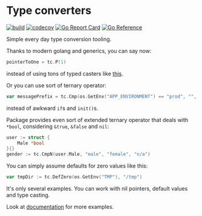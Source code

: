 # Type converters

[![build](https://github.com/michurin/tc/actions/workflows/ci.yaml/badge.svg)](https://github.com/michurin/tc/actions/workflows/ci.yaml)
[![codecov](https://codecov.io/gh/michurin/tc/graph/badge.svg?token=KL89T2NJCK)](https://codecov.io/gh/michurin/tc)
[![Go Report Card](https://goreportcard.com/badge/github.com/michurin/tc)](https://goreportcard.com/report/github.com/michurin/tc)
[![Go Reference](https://pkg.go.dev/badge/github.com/michurin/tc.svg)](https://pkg.go.dev/github.com/michurin/tc)

Simple every day type conversion tooling.

Thanks to modern golang and generics, you can say now:

```go
pointerToOne = tc.P(1)
```

instead of using tons of typed casters like [this](https://github.com/aws/aws-sdk-go/blob/9d10b7469ebfe21f9ab825461b034f5ac6fc4b8b/aws/convert_types.go#L64).

Or you can use sort of ternary operator:

```go
var messagePrefix = tc.Cmp(os.GetEnv("APP_ENVIRONMENT") == "prod", "", "[FROM STAGING] ")
```

instead of awkward `if`s and `init()`s.

Package provides even sort of extended ternary operator that deals with `*bool`, considering `&true`, `&false` and `nil`:

```go
user := struct {
    Male *bool
}{}
gender := tc.CmpN(user.Male, "male", "female", "n/a")
```

You can simply assume defaults for zero values like this:

```go
var tmpDir := tc.DefZero(os.GetEnv("TMP"), "/tmp")
```

It's only several examples. You can work with nil pointers, default values and type casting.

Look at [documentation](https://pkg.go.dev/github.com/michurin/tc) for more examples.

